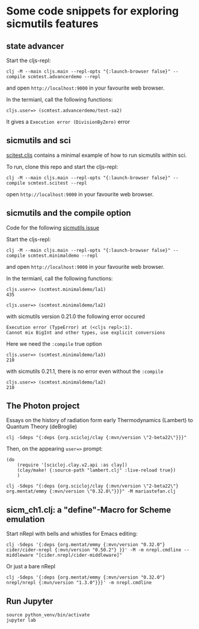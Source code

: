 # Some code snippets for exploring sicmutils features

## state advancer

Start the cljs-repl:
```
clj -M --main cljs.main --repl-opts "{:launch-browser false}" --compile scmtest.advancerdemo --repl
```

and open `http://localhost:9000` in your favourite web browser.

In the termianl, call the following functions:

```
cljs.user=> (scmtest.advancerdemo/test-sa2)
```

It gives a `Execution error (DivisionByZero)` error

## sicmutils and sci
 [scitest.cljs](https://github.com/kloimhardt/babashka-snipets/blob/master/src/scmtest/scitest.cljs) contains a minimal example of how to run sicmutils within sci.

To run, clone this repo and start the cljs-repl:

```
clj -M --main cljs.main --repl-opts "{:launch-browser false}" --compile scmtest.scitest --repl
```

open `http://localhost:9000` in your favourite web browser.

## sicmutils and the compile option
Code for the following [sicmutils issue](https://github.com/sicmutils/sicmutils/issues/271)

Start the cljs-repl:
```
clj -M --main cljs.main --repl-opts "{:launch-browser false}" --compile scmtest.minimaldemo --repl
```

and open `http://localhost:9000` in your favourite web browser.

In the termianl, call the following functions:
```
cljs.user=> (scmtest.minimaldemo/la1)
435

cljs.user=> (scmtest.minimaldemo/la2)
```
with sicmutils version 0.21.0 the following error occured
```
Execution error (TypeError) at (<cljs repl>:1).
Cannot mix BigInt and other types, use explicit conversions
```

Here we need the `:compile` true option
```
cljs.user=> (scmtest.minimaldemo/la3)
210
```

with sicmutils 0.21.1, there is no error even without the `:compile` 
```
cljs.user=> (scmtest.minimaldemo/la2)
210
```

## The Photon project
Essays on the history of radiation form early Thermodynamics (Lambert) to Quantum Theory (deBroglie)

```
clj -Sdeps "{:deps {org.scicloj/clay {:mvn/version \"2-beta22\"}}}"
```

Then, on the appearing `user=>` prompt:

```
(do
    (require '[scicloj.clay.v2.api :as clay])
    (clay/make! {:source-path "lambert.clj" :live-reload true})
    )
```

```
clj -Sdeps "{:deps {org.scicloj/clay {:mvn/version \"2-beta22\"} org.mentat/emmy {:mvn/version \"0.32.0\"}}}" -M mariastefan.clj
```

## sicm_ch1.clj: a "define"-Macro for Scheme emulation

Start nRepl with bells and whistles for Emacs editing:
```
clj -Sdeps '{:deps {org.mentat/emmy {:mvn/version "0.32.0"} cider/cider-nrepl {:mvn/version "0.50.2"} }}' -M -m nrepl.cmdline --middleware "[cider.nrepl/cider-middleware]"
```
Or just a bare nRepl
```
clj -Sdeps '{:deps {org.mentat/emmy {:mvn/version "0.32.0"} nrepl/nrepl {:mvn/version "1.3.0"}}}' -m nrepl.cmdline
```

## Run Jupyter
```
source python_venv/bin/activate
jupyter lab
```
